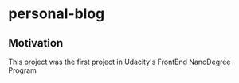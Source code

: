 # personal-blog

## Motivation

This project was the first project in Udacity's FrontEnd NanoDegree Program
